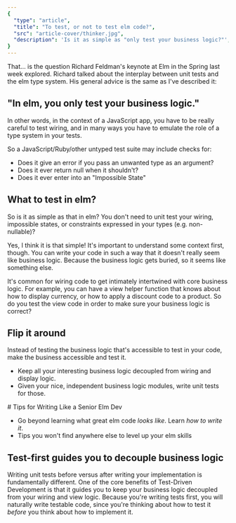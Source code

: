 ```yaml
---
{
  "type": "article",
  "title": "To test, or not to test elm code?",
  "src": "article-cover/thinker.jpg",
  "description": 'Is it as simple as "only test your business logic?"',
}
---
```


That... is the question Richard Feldman's keynote at Elm in the Spring last week explored. Richard talked about the interplay between unit tests and the elm type system. His general advice is the same as I've described it:

## "In elm, you only test your business logic."

In other words, in the context of a JavaScript app, you have to be really careful to test wiring, and in many ways you have to emulate the role of a type system in your tests.

So a JavaScript/Ruby/other untyped test suite may include checks for:

- Does it give an error if you pass an unwanted type as an argument?
- Does it ever return null when it shouldn't?
- Does it ever enter into an "Impossible State"

## What to test in elm?

So is it as simple as that in elm? You don't need to unit test your wiring, impossible states, or constraints expressed in your types (e.g. non-nullable)?

Yes, I think it is that simple! It's important to understand some context first, though. You can write your code in such a way that it doesn't really seem like business logic. Because the business logic gets buried, so it seems like something else.

It's common for wiring code to get intimately intertwined with core business logic. For example, you can have a view helper function that knows about how to display currency, or how to apply a discount code to a product. So do you test the view code in order to make sure your business logic is correct?

## Flip it around

Instead of testing the business logic that's accessible to test in your code, make the business accessible and test it.

- Keep all your interesting business logic decoupled from wiring and display logic.
- Given your nice, independent business logic modules, write unit tests for those.

<signup buttonText = "Send me weekly elm tips!" formid="906002494">
# Tips for Writing Like a Senior Elm Dev

- Go beyond learning what great elm code _looks like_. Learn _how to write it_.
- Tips you won't find anywhere else to level up your elm skills
  </signup>

## Test-first guides you to decouple business logic

Writing unit tests before versus after writing your implementation is fundamentally different. One of the core benefits of Test-Driven Development is that it guides you to keep your business logic decoupled from your wiring and view logic. Because you're writing tests first, you will naturally write testable code, since you're thinking about how to test it _before_ you think about how to implement it.
